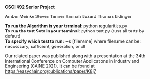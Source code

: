 **CSCI 492 Senior Project**

Amber Meinke
Steven Tanner
Hannah Buzard
Thomas Bidinger

**To run the Algorithm in your terminal:** python regularities.py  <br />
**To run the test Sets in your terminal:** python test.py (runs all tests by default)<br />
**To specify which test to run:** --s [filename] where filename can be: neccessary, sufficient, generation, or all <br />

Our related paper was published along with a presentation at the 34th International Conference on Computer Applications in Industry and Engineering (CAINE 2021).
It can be found at https://easychair.org/publications/paper/K8j7
